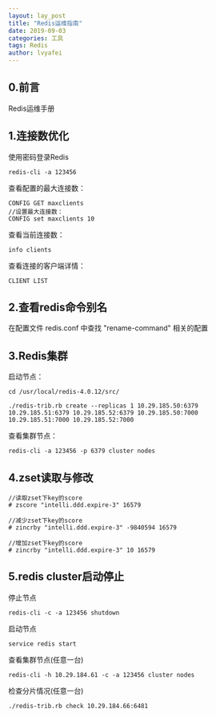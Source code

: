```yaml
---
layout: lay_post
title: "Redis运维指南"
date: 2019-09-03
categories: 工具
tags: Redis
author: lvyafei
---
```


## 0.前言

Redis运维手册

<!--more-->

## 1.连接数优化

使用密码登录Redis

```
redis-cli -a 123456
```

查看配置的最大连接数：

```
CONFIG GET maxclients
//设置最大连接数：
CONFIG set maxclients 10
```

查看当前连接数：

```
info clients
```

查看连接的客户端详情：

```
CLIENT LIST
```

## 2.查看redis命令别名

在配置文件 redis.conf 中查找 "rename-command" 相关的配置

## 3.Redis集群

启动节点：

```
cd /usr/local/redis-4.0.12/src/

./redis-trib.rb create --replicas 1 10.29.185.50:6379 10.29.185.51:6379 10.29.185.52:6379 10.29.185.50:7000 10.29.185.51:7000 10.29.185.52:7000
```

查看集群节点：

```
redis-cli -a 123456 -p 6379 cluster nodes
```

## 4.zset读取与修改

```
//读取zset下key的score
# zscore "intelli.ddd.expire-3" 16579

//减少zset下key的score
# zincrby "intelli.ddd.expire-3" -9840594 16579

//增加zset下key的score
# zincrby "intelli.ddd.expire-3" 10 16579
```

## 5.redis cluster启动停止

停止节点
```
redis-cli -c -a 123456 shutdown
```

启动节点
```
service redis start
```

查看集群节点(任意一台)
```
redis-cli -h 10.29.184.61 -c -a 123456 cluster nodes
```

检查分片情况(任意一台)
```
./redis-trib.rb check 10.29.184.66:6481
```